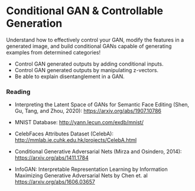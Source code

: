 # Conditional GAN & Controllable Generation

Understand how to effectively control your GAN, modify the features in a generated image, and build conditional GANs capable of generating examples from determined categories!

- Control GAN generated outputs by adding conditional inputs.
- Control GAN generated outputs by manipulating z-vectors.
- Be able to explain disentanglement in a GAN.


### Reading

* Interpreting the Latent Space of GANs for Semantic Face Editing (Shen, Gu, Tang, and Zhou, 2020): https://arxiv.org/abs/1907.10786


* MNIST Database: http://yann.lecun.com/exdb/mnist/

* CelebFaces Attributes Dataset (CelebA): http://mmlab.ie.cuhk.edu.hk/projects/CelebA.html

* Conditional Generative Adversarial Nets (Mirza and Osindero, 2014): https://arxiv.org/abs/1411.1784

*  InfoGAN: Interpretable Representation Learning by Information Maximizing Generative Adversarial Nets by Chen et. al https://arxiv.org/abs/1606.03657
